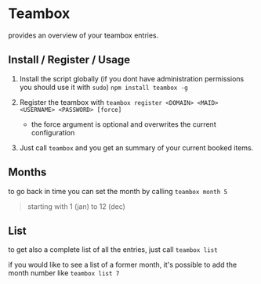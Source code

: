 # Teambox

provides an overview of your teambox entries.

## Install / Register / Usage

1. Install the script globally (if you dont have administration permissions you should use it with `sudo`)
    `npm install teambox -g`
2. Register the teambox with `teambox register <DOMAIN> <MAID> <USERNAME> <PASSWORD> [force]`
    - the force argument is optional and overwrites the current configuration

3. Just call `teambox` and you get an summary of your current booked items.


## Months

to go back in time you can set the month by calling `teambox month 5` 

> starting with 1 (jan) to 12 (dec)


## List

to get also a complete list of all the entries, just call `teambox list`

if you would like to see a list of a former month, it's possible to add the month number like `teambox list 7`

